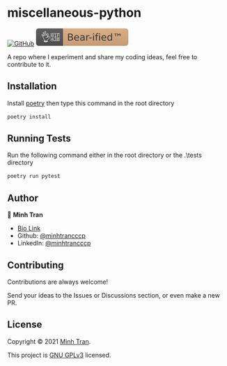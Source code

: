 
# miscellaneous-python

[![GitHub](https://img.shields.io/github/license/minhtrancccp/miscellaneous-python)](https://github.com/minhtrancccp/miscellaneous-python/blob/master/COPYING)
[![bear-ified](https://raw.githubusercontent.com/beartype/beartype-assets/main/badge/bear-ified.svg)](https://beartype.rtfd.io)

A repo where I experiment and share my coding ideas, feel free to contribute to it.




## Installation

Install [poetry](https://github.com/python-poetry/poetry#installation) then type this command in the root directory

```sh
poetry install
```

## Running Tests

Run the following command either in the root directory or the .\tests directory

```sh
poetry run pytest
```

## Author

👤 **Minh Tran**

- [Bio Link](https://minhtran.bio.link/)
- Github: [@minhtrancccp](https://github.com/minhtrancccp)
- LinkedIn: [@minhtrancccp](https://linkedin.com/in/minhtrancccp)

## Contributing

Contributions are always welcome!

Send your ideas to the Issues or Discussions section, or even make a new PR.

## License

Copyright © 2021 [Minh Tran](https://github.com/minhtrancccp).

This project is [GNU GPLv3](https://github.com/minhtrancccp/miscellaneous-python/blob/master/COPYING) licensed.
